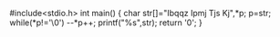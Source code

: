 #include<stdio.h>
int main() 
{
char str[]="Ibqqz Ipmj Tjs Kj",*p;
p=str;
while(*p!='\0')
--*p++;
printf("%s",str);
return '0';
}
